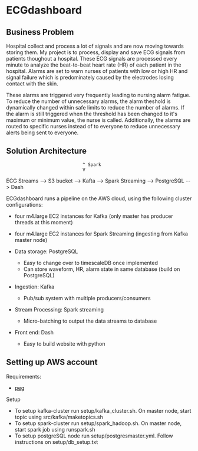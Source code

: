 # ECGdashboard

## Business Problem
Hospital collect and process a lot of signals and are now moving towards storing them. My project is to process, display and save ECG signals from patients thoughout a hospital. These ECG signals are processed every minute to analyze the beat-to-beat heart rate (HR) of each patient in the hospital. Alarms are set to warn nurses of patients with low or high HR and signal failure which is predominately caused by the electrodes losing contact with the skin.

These alarms are triggered very frequently leading to nursing alarm fatigue. To reduce the number of unnecessary alarms, the alarm theshold is dynamically changed within safe limits to reduce the number of alarms. If the alarm is still triggered when the threshold has been changed to it's maximum or minimum value, the nurse is called. Additionally, the alarms are routed to specific nurses instead of to everyone to reduce unnecessary alerts being sent to everyone.

## Solution Architecture
							     ^ Spark
							     V 
ECG Streams --> S3 bucket --> Kafta --> Spark Streaming --> PostgreSQL --> Dash
						             

ECGdashboard runs a pipeline on the AWS cloud, using the following cluster configurations:
* four m4.large EC2 instances for Kafka (only master has producer threads at this moment)
* four m4.large EC2 instances for Spark Streaming (ingesting from Kafka master node)


* Data storage: PostgreSQL
	* Easy to change over to timescaleDB once implemented
	* Can store waveform, HR, alarm state in same database (build on PostgreSQL)
* Ingestion: Kafka
	* Pub/sub system with multiple producers/consumers
* Stream Processing: Spark streaming
	* Micro-batching to output the data streams to database
* Front end: Dash
	* Easy to build website with python

## Setting up AWS account
Requirements: 
* [peg](https://github.com/InsightDataScience/pegasus)

Setup
* To setup kafka-cluster run setup/kafka_cluster.sh. On master node, start topic using src/kafka/maketopics.sh
* To setup spark-cluster run setup/spark_hadoop.sh. On master node, start spark job using runspark.sh
* To setup postgreSQL node run setup/postgresmaster.yml. Follow instructions on setup/db_setup.txt

